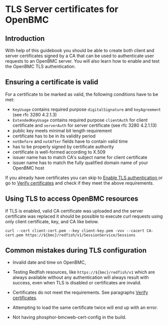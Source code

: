 # TLS Server certificates for OpenBMC

## Introduction
With help of this guidebook you should be able to create both client and
server certificates signed by a CA that can be used to authenticate user
requests to an OpenBMC server. You will also learn how to enable and test
the OpenBMC TLS authentication.

## Ensuring a certificate is valid
For a certificate to be marked as valid, the following conditions have to be met:

* `KeyUsage` contains required purpose `digitalSignature` and `keyAgreement`
(see rfc 3280 4.2.1.3)
* `ExtendedKeyUsage` contains required purpose `clientAuth` for client
certificate and `serverAuth` for server certificate (see rfc 3280 4.2.1.13)
* public key meets minimal bit length requirement
* certificate has to be in its validity period
* `notBefore` and `notAfter` fields have to contain valid time
* has to be properly signed by certificate authority
* certificate is well-formed according to X.509
* issuer name has to match CA's subject name for client certificate
* issuer name has to match the fully qualified domain name of your OpenBMC
host

If you already have certificates you can skip to [Enable TLS authentication
](#Enable-TLS-authentication) or go to [Verify certificates](#Verify-certificates)
and check if they meet the above requirements.

## Using TLS to access OpenBMC resources

If TLS is enabled, valid CA certificate was uploaded and the server
certificate was replaced it should be possible to execute curl requests
using only client certificate, key, and CA like below.

```
curl --cert client-cert.pem --key client-key.pem -vvv --cacert CA-cert.pem https://${bmc}/redfish/v1/SessionService/Sessions
```
## Common mistakes during TLS configuration

* Invalid date and time on OpenBMC,

* Testing Redfish resources, like `https://${bmc}/redfish/v1` which are
always available without any authentication will always result with success,
even when TLS is disabled or certificates are invalid.

* Certificates do not meet the requirements. See paragraphs
[Verify certificates](#Verify-certificates).

* Attempting to load the same certificate twice will end up with an error.

* Not having phosphor-bmcweb-cert-config in the build.
